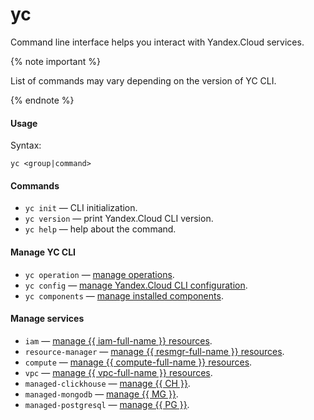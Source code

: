 # yc

Command line interface helps you interact with Yandex.Cloud services.

{% note important %}

List of commands may vary depending on the version of YC CLI.

{% endnote %}

#### Usage

Syntax:

`yc <group|command>`

#### Commands

- `yc init` — CLI initialization.
- `yc version` — print Yandex.Cloud CLI version.
- `yc help` — help about the command.

#### Manage YC CLI

- `yc operation`  — [manage operations](manage-yc/operation.md).
- `yc config`  — [manage Yandex.Cloud CLI configuration](manage-yc/config.md).
- `yc components`  — [manage installed components](manage-yc/components.md).

#### Manage services

- `iam`  — [manage {{ iam-full-name }} resources](manage-services/iam.md).
- `resource-manager`  — [manage {{ resmgr-full-name }} resources](manage-services/resource-manager.md).
- `compute`  — [manage {{ compute-full-name }} resources](manage-services/compute.md).
- `vpc`  — [manage {{ vpc-full-name }} resources](manage-services/vpc.md).
- `managed-clickhouse`  — [manage {{ CH }}](manage-services/managed-clickhouse.md).
- `managed-mongodb`  — [manage {{ MG }}](manage-services/managed-mongodb.md).
- `managed-postgresql`  — [manage {{ PG }}](manage-services/managed-postgresql.md).
